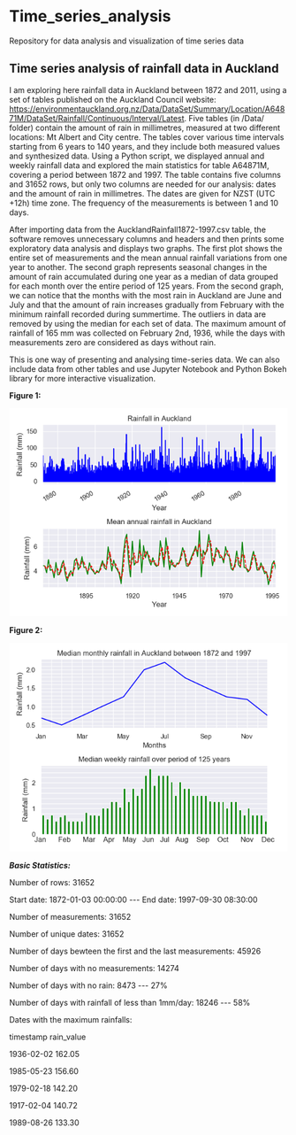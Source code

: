 # Time_series_analysis
Repository for data analysis and visualization of time series data

## Time series analysis of rainfall data in Auckland

I am exploring here rainfall data in Auckland between 1872 and 2011, using a set of tables published on the Auckland Council website: https://environmentauckland.org.nz/Data/DataSet/Summary/Location/A64871M/DataSet/Rainfall/Continuous/Interval/Latest. 
Five tables (in /Data/ folder) contain the amount of rain in millimetres, measured at two different locations: Mt Albert and City centre. The tables cover various time intervals starting from 6 years to 140 years, and they include both measured values and synthesized data.
Using a Python script, we displayed annual and weekly rainfall data and explored the main statistics for table A64871M, covering a period between 1872 and 1997.  The table contains five columns and 31652 rows, but only two columns are needed for our analysis:  dates and the amount of rain in millimetres. The dates are given for NZST (UTC +12h) time zone. The frequency of the measurements is between 1 and 10 days. 

After importing data from the AucklandRainfall1872-1997.csv table, the software removes unnecessary columns and headers and then prints some exploratory data analysis and displays two graphs. The first plot shows the entire set of measurements and the mean annual rainfall variations from one year to another. The second graph represents seasonal changes in the amount of rain accumulated during one year as a median of data grouped for each month over the entire period of 125 years.  From the second graph, we can notice that the months with the most rain in Auckland are June and July and that the amount of rain increases gradually from February with the minimum rainfall recorded during summertime. The outliers in data are removed by using the median for each set of data.  The maximum amount of rainfall of 165 mm was collected on February 2nd, 1936, while the days with measurements zero are considered as days without rain.  

This is one way of presenting and analysing time-series data. We can also include data from other tables and use Jupyter Notebook and Python Bokeh library for more interactive visualization.

**Figure 1:**

<img src="Images/AnnualRainfallAuckland.png">

**Figure 2:** 

<img src="Images/WeeklyRainfallAuckland.png">

***Basic Statistics:***

Number of rows: 31652

Start date: 1872-01-03 00:00:00 --- End date: 1997-09-30 08:30:00

Number of measurements: 31652

Number of unique dates: 31652

Number of days bewteen the first and the last measurements: 45926

Number of days with no measurements: 14274

Number of days with no rain: 8473 --- 27%

Number of days with rainfall of less than 1mm/day: 18246 --- 58%

Dates with the maximum rainfalls:

timestamp           rain_value

1936-02-02           162.05

1985-05-23           156.60

1979-02-18           142.20

1917-02-04           140.72

1989-08-26           133.30

